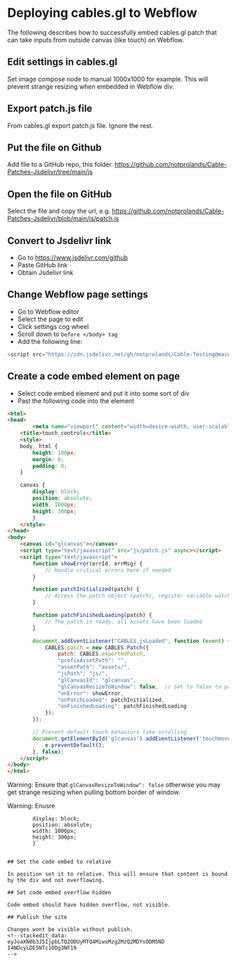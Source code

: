 # Deploying cables.gl to Webflow

The following describes how to successfully embed cables.gl patch that can take inputs from outside canvas (like touch) on Webflow.

## Edit settings in cables.gl

Set image compose node to manual 1000x1000 for example. This will prevent strange resizing when embedded in Webflow div.

## Export patch.js file

From cables.gl export patch.js file. Ignore the rest.

## Put the file on Github

Add file to a GitHub repo, this folder.
https://github.com/notprolands/Cable-Patches-Jsdelivr/tree/main/js

## Open the file on GitHub

Select the file and copy the url, e.g. 
https://github.com/notprolands/Cable-Patches-Jsdelivr/blob/main/js/patch.js

## Convert to Jsdelivr link

 - Go to https://www.jsdelivr.com/github
 - Paste GitHub link
 - Obtain Jsdelivr link

## Change Webflow page settings

 - Go to Webflow editor
 - Select the page to edit
 - Click settings cog wheel
 - Scroll down to `before </body> tag`
 - Add the following line:

```js
<script src="https://cdn.jsdelivr.net/gh/notprolands/Cable-Testing@main/js/patch.js"></script>
```

## Create a code embed element on page

 - Select code embed element and put it into some sort of div
 - Past the following code into the element
 
```html
<html>
<head>
		<meta name="viewport" content="width=device-width, user-scalable=no, initial-scale=1">
    <title>touch_controls</title>
    <style>
    body, html {
        height: 100px;
        margin: 0;
        padding: 0;
    }

    canvas {
        display: block;
        position: absolute;
        width: 1000px;
        height: 300px;
		}
    </style>
</head>
<body>
    <canvas id="glcanvas"></canvas>
    <script type="text/javascript" src="js/patch.js" async></script>
    <script type="text/javascript">
        function showError(errId, errMsg) {
            // Handle critical errors here if needed
        }

        function patchInitialized(patch) {
            // Access the patch object (patch), register variable watchers, etc.
        }

        function patchFinishedLoading(patch) {
            // The patch is ready, all assets have been loaded
        }

        document.addEventListener("CABLES.jsLoaded", function (event) {
            CABLES.patch = new CABLES.Patch({
                patch: CABLES.exportedPatch,
                "prefixAssetPath": "",
                "assetPath": "assets/",
                "jsPath": "js/",
                "glCanvasId": "glcanvas",
                "glCanvasResizeToWindow": false,  // Set to false to prevent strange resizing when pulling bottom border
                "onError": showError,
                "onPatchLoaded": patchInitialized,
                "onFinishedLoading": patchFinishedLoading
            });
        });

        // Prevent default touch behaviors like scrolling
        document.getElementById('glcanvas').addEventListener('touchmove', function(e) {
            e.preventDefault();
        }, false);
    </script>
</body>
</html>
```
Warning: Ensure that `glCanvasResizeToWindow": false` otherwise you may get strange resizing when pulling bottom border of window.

Warning: Enusre 
```canvas {
        display: block;
        position: absolute;
        width: 1000px;
        height: 300px;
		}`


## Set the code embed to relative

In position set it to relative. This will ensure that content is bound by the div and not overflowing.

## Set code embed overflow hidden

Code embed should have hidden overflow, not visible.

## Publish the site

Changes wont be visible without publish.
<!--stackedit_data:
eyJoaXN0b3J5IjpbLTQ2ODUyMTQ4MiwxMzg2MzQ2MDYsODM5ND
I4NDcyLDE5NTc1ODg3NF19
-->